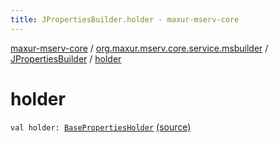 ```yaml
---
title: JPropertiesBuilder.holder - maxur-mserv-core
---
```


[maxur-mserv-core](../../index.html) / [org.maxur.mserv.core.service.msbuilder](../index.html) / [JPropertiesBuilder](index.html) / [holder](.)

# holder

`val holder: `[`BasePropertiesHolder`](../-properties-holder/-base-properties-holder/index.html) [(source)](https://github.com/myunusov/maxur-mserv/tree/master/maxur-mserv-core/src/main/kotlin/org/maxur/mserv/core/service/msbuilder/Java.kt#L120)